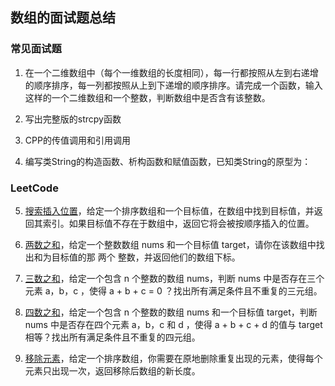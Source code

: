 ## 数组的面试题总结

### 常见面试题
1. 在一个二维数组中（每个一维数组的长度相同），每一行都按照从左到右递增的顺序排序，每一列都按照从上到下递增的顺序排序。请完成一个函数，输入这样的一个二维数组和一个整数，判断数组中是否含有该整数。

2. 写出完整版的strcpy函数

3. CPP的传值调用和引用调用

4. 编写类String的构造函数、析构函数和赋值函数，已知类String的原型为：

### LeetCode

5. [搜索插入位置](https://leetcode.com/problems/search-insert-position)，给定一个排序数组和一个目标值，在数组中找到目标值，并返回其索引。如果目标值不存在于数组中，返回它将会被按顺序插入的位置。

6. [两数之和](https://leetcode.com/problems/two-sum)，给定一个整数数组 nums 和一个目标值 target，请你在该数组中找出和为目标值的那 两个 整数，并返回他们的数组下标。

7. [三数之和](https://leetcode.com/problems/3sum)，给定一个包含 n 个整数的数组 nums，判断 nums 中是否存在三个元素 a，b，c ，使得 a + b + c = 0 ？找出所有满足条件且不重复的三元组。

8. [四数之和]()，给定一个包含 n 个整数的数组 nums 和一个目标值 target，判断 nums 中是否存在四个元素 a，b，c 和 d ，使得 a + b + c + d 的值与 target 相等？找出所有满足条件且不重复的四元组。

9. [移除元素](https://leetcode.com/problems/4sum)，给定一个排序数组，你需要在原地删除重复出现的元素，使得每个元素只出现一次，返回移除后数组的新长度。
